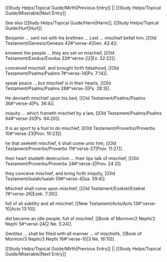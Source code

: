 [[Study Helps/Topical Guide/Mirth|Previous Entry]]  ||  [[Study Helps/Topical Guide/Miserable|Next Entry]]

 See also [[Study Helps/Topical Guide/Harm|Harm]]; [[Study Helps/Topical Guide/Hurt|Hurt]]

 Benjamin ... sent not with his brethren ... Lest ... mischief befall him, [[Old Testament/Genesis/Genesis 42#^verse-4|Gen. 42:4]].

 knowest the people ... they are set on mischief, [[Old Testament/Exodus/Exodus 32#^verse-22|Ex. 32:22]].

 conceived mischief, and brought forth falsehood, [[Old Testament/Psalms/Psalms 7#^verse-14|Ps. 7:14]].

 speak peace ... but mischief is in their hearts, [[Old Testament/Psalms/Psalms 28#^verse-3|Ps. 28:3]].

 He deviseth mischief upon his bed, [[Old Testament/Psalms/Psalms 36#^verse-4|Ps. 36:4]].

 iniquity ... which frameth mischief by a law, [[Old Testament/Psalms/Psalms 94#^verse-20|Ps. 94:20]].

 It is as sport to a fool to do mischief, [[Old Testament/Proverbs/Proverbs 10#^verse-23|Prov. 10:23]].

 he that seeketh mischief, it shall come unto him, [[Old Testament/Proverbs/Proverbs 11#^verse-27|Prov. 11:27]].

 their heart studieth destruction ... their lips talk of mischief, [[Old Testament/Proverbs/Proverbs 24#^verse-2|Prov. 24:2]].

 they conceive mischief, and bring forth iniquity, [[Old Testament/Isaiah/Isaiah 59#^verse-4|Isa. 59:4]].

 Mischief shall come upon mischief, [[Old Testament/Ezekiel/Ezekiel 7#^verse-26|Ezek. 7:26]].

 full of all subtilty and all mischief, [[New Testament/Acts/Acts 13#^verse-10|Acts 13:10]].

 did become an idle people, full of mischief, [[Book of Mormon/2 Nephi/2 Nephi 5#^verse-24|2 Ne. 5:24]].

 Gentiles ... shall be filled with all manner ... of mischiefs, [[Book of Mormon/3 Nephi/3 Nephi 16#^verse-10|3 Ne. 16:10]].

[[Study Helps/Topical Guide/Mirth|Previous Entry]]  ||  [[Study Helps/Topical Guide/Miserable|Next Entry]]